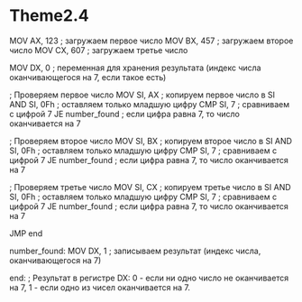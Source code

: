 # Theme2.4
MOV AX, 123 ; загружаем первое число
MOV BX, 457 ; загружаем второе число
MOV CX, 607 ; загружаем третье число

MOV DX, 0 ; переменная для хранения результата (индекс числа оканчивающегося на 7, если такое есть)

; Проверяем первое число
MOV SI, AX ; копируем первое число в SI
AND SI, 0Fh ; оставляем только младшую цифру
CMP SI, 7 ; сравниваем с цифрой 7
JE number_found ; если цифра равна 7, то число оканчивается на 7

; Проверяем второе число
MOV SI, BX ; копируем второе число в SI
AND SI, 0Fh ; оставляем только младшую цифру
CMP SI, 7 ; сравниваем с цифрой 7
JE number_found ; если цифра равна 7, то число оканчивается на 7

; Проверяем третье число
MOV SI, CX ; копируем третье число в SI
AND SI, 0Fh ; оставляем только младшую цифру
CMP SI, 7 ; сравниваем с цифрой 7
JE number_found ; если цифра равна 7, то число оканчивается на 7

JMP end

number_found:
MOV DX, 1 ; записываем результат (индекс числа, оканчивающегося на 7)

end:
; Результат в регистре DX: 0 - если ни одно число не оканчивается на 7, 1 - если одно из чисел оканчивается на 7.
